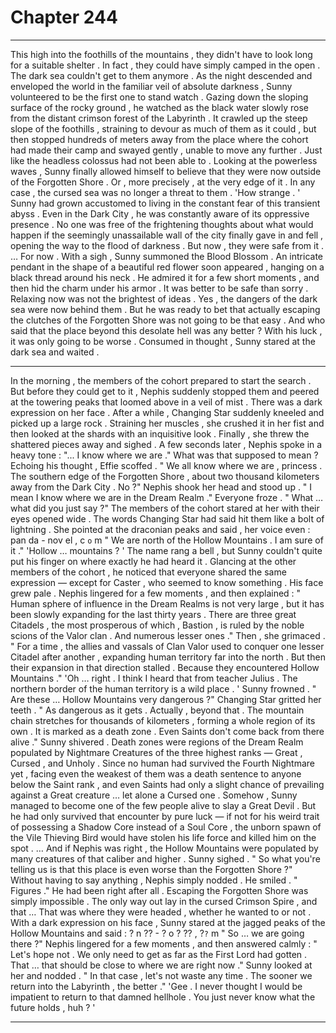 
# Chapter 244


---

This high into the foothills of the mountains , they didn't have to look long for a suitable shelter . In fact , they could have simply camped in the open .
The dark sea couldn't get to them anymore .
As the night descended and enveloped the world in the familiar veil of absolute darkness , Sunny volunteered to be the first one to stand watch . Gazing down the sloping surface of the rocky ground , he watched as the black water slowly rose from the distant crimson forest of the Labyrinth .
It crawled up the steep slope of the foothills , straining to devour as much of them as it could , but then stopped hundreds of meters away from the place where the cohort had made their camp and swayed gently , unable to move any further .
Just like the headless colossus had not been able to .
Looking at the powerless waves , Sunny finally allowed himself to believe that they were now outside of the Forgotten Shore .
Or , more precisely , at the very edge of it . In any case , the cursed sea was no longer a threat to them .
'How strange . '
Sunny had grown accustomed to living in the constant fear of this transient abyss . Even in the Dark City , he was constantly aware of its oppressive presence . No one was free of the frightening thoughts about what would happen if the seemingly unassailable wall of the city finally gave in and fell , opening the way to the flood of darkness .
But now , they were safe from it .
… For now .
With a sigh , Sunny summoned the Blood Blossom . An intricate pendant in the shape of a beautiful red flower soon appeared , hanging on a black thread around his neck . He admired it for a few short moments , and then hid the charm under his armor .
It was better to be safe than sorry . Relaxing now was not the brightest of ideas .
Yes , the dangers of the dark sea were now behind them . But he was ready to bet that actually escaping the clutches of the Forgotten Shore was not going to be that easy .
And who said that the place beyond this desolate hell was any better ? With his luck , it was only going to be worse .
Consumed in thought , Sunny stared at the dark sea and waited .
***
In the morning , the members of the cohort prepared to start the search . But before they could get to it , Nephis suddenly stopped them and peered at the towering peaks that loomed above in a veil of mist .
There was a dark expression on her face .
After a while , Changing Star suddenly kneeled and picked up a large rock . Straining her muscles , she crushed it in her fist and then looked at the shards with an inquisitive look .
Finally , she threw the shattered pieces away and sighed .
A few seconds later , Nephis spoke in a heavy tone :
"... I know where we are ."
What was that supposed to mean ?
Echoing his thought , Effie scoffed .
" We all know where we are , princess . The southern edge of the Forgotten Shore , about two thousand kilometers away from the Dark City . No ?"
Nephis shook her head and stood up .
" I mean I know where we are in the Dream Realm ."
Everyone froze .
" What … what did you just say ?"
The members of the cohort stared at her with their eyes opened wide . The words Changing Star had said hit them like a bolt of lightning .
She pointed at the draconian peaks and said , her voice even : pan da - nov el , c ` o ` m
" We are north of the Hollow Mountains . I am sure of it ."
'Hollow … mountains ? '
The name rang a bell , but Sunny couldn't quite put his finger on where exactly he had heard it . Glancing at the other members of the cohort , he noticed that everyone shared the same expression — except for Caster , who seemed to know something . His face grew pale .
Nephis lingered for a few moments , and then explained :
" Human sphere of influence in the Dream Realms is not very large , but it has been slowly expanding for the last thirty years . There are three great Citadels , the most prosperous of which , Bastion , is ruled by the noble scions of the Valor clan . And numerous lesser ones ."
Then , she grimaced .
" For a time , the allies and vassals of Clan Valor used to conquer one lesser Citadel after another , expanding human territory far into the north . But then their expansion in that direction stalled . Because they encountered Hollow Mountains ."
'Oh … right . I think I heard that from teacher Julius . The northern border of the human territory is a wild place . '
Sunny frowned .
" Are these … Hollow Mountains very dangerous ?"
Changing Star gritted her teeth .
" As dangerous as it gets . Actually , beyond that . The mountain chain stretches for thousands of kilometers , forming a whole region of its own . It is marked as a death zone . Even Saints don't come back from there alive ."
Sunny shivered . Death zones were regions of the Dream Realm populated by Nightmare Creatures of the three highest ranks — Great , Cursed , and Unholy .
Since no human had survived the Fourth Nightmare yet , facing even the weakest of them was a death sentence to anyone below the Saint rank , and even Saints had only a slight chance of prevailing against a Great creature … let alone a Cursed one .
Somehow , Sunny managed to become one of the few people alive to slay a Great Devil . But he had only survived that encounter by pure luck — if not for his weird trait of possessing a Shadow Core instead of a Soul Core , the unborn spawn of the Vile Thieving Bird would have stolen his life force and killed him on the spot .
… And if Nephis was right , the Hollow Mountains were populated by many creatures of that caliber and higher .
Sunny sighed .
" So what you're telling us is that this place is even worse than the Forgotten Shore ?"
Without having to say anything , Nephis simply nodded .
He smiled .
" Figures ."
He had been right after all . Escaping the Forgotten Shore was simply impossible .
The only way out lay in the cursed Crimson Spire , and that …
That was where they were headed , whether he wanted to or not .
With a dark expression on his face , Sunny stared at the jagged peaks of the Hollow Mountains and said :
? n ?? - ? o ? ?? , ?`?` m " So … we are going there ?"
Nephis lingered for a few moments , and then answered calmly :
" Let's hope not . We only need to get as far as the First Lord had gotten . That … that should be close to where we are right now ."
Sunny looked at her and nodded .
" In that case , let's not waste any time . The sooner we return into the Labyrinth , the better ."
'Gee . I never thought I would be impatient to return to that damned hellhole . You just never know what the future holds , huh ? '

---

